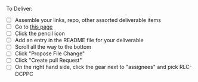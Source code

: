 To Deliver:

 - [ ] Assemble your links, repo, other assorted deliverable items
 - [ ] Go to [this page](https://github.com/nih-cfde/deliverables/blob/master/README.md)
 - [ ] Click the pencil icon
 - [ ] Add an entry in the README file for your deliverable
 - [ ] Scroll all the way to the bottom
 - [ ] Click "Propose File Change"
 - [ ] Click "Create pull Request"
 - [ ] On the right hand side, click the gear next to "assignees" and pick RLC-DCPPC